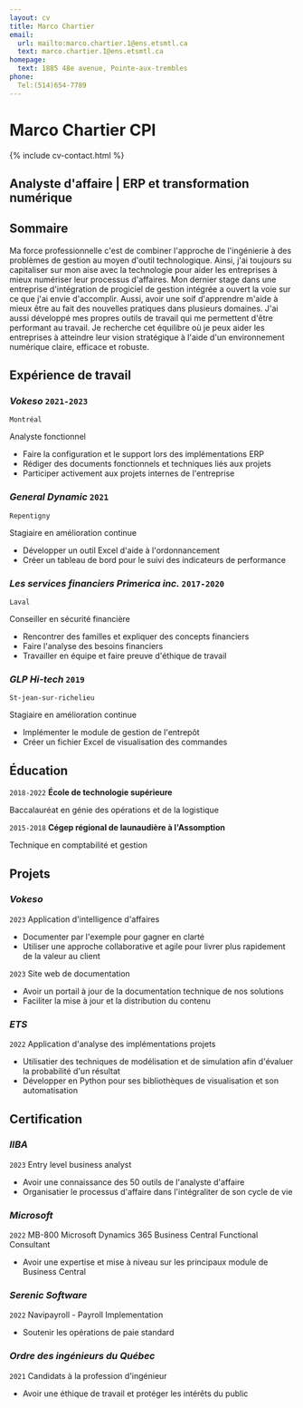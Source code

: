 ```yaml
---
layout: cv
title: Marco Chartier
email:
  url: mailto:marco.chartier.1@ens.etsmtl.ca
  text: marco.chartier.1@ens.etsmtl.ca
homepage:
  text: 1885 48e avenue, Pointe-aux-trembles
phone:
  Tel:(514)654-7789
---
```


# Marco **Chartier** CPI


<!--
include contact information from the front matter
Supported arguments:
    - homepage: text
    - phone
    - email
-->

{% include cv-contact.html %}

## Analyste d'affaire | ERP et transformation numérique
## Sommaire 

Ma force professionnelle c'est de combiner l'approche de l'ingénierie à des problèmes de gestion au moyen d'outil technologique. Ainsi, j'ai toujours su capitaliser sur mon aise avec la technologie pour aider les entreprises à mieux numériser leur processus d'affaires. Mon dernier stage dans une entreprise d'intégration de progiciel de gestion intégrée a ouvert la voie sur ce que j'ai envie d'accomplir. Aussi, avoir une soif d'apprendre m'aide à mieux être au fait des nouvelles pratiques dans plusieurs domaines. J'ai aussi développé mes propres outils de travail qui me permettent d'être performant au travail. Je recherche cet équilibre où je peux aider les entreprises à atteindre leur vision stratégique à l'aide d'un environnement numérique claire, efficace et robuste.

## Expérience de travail

### *Vokeso* `2021-2023`

```
Montréal
```

Analyste fonctionnel
- Faire la configuration et le support lors des implémentations ERP
- Rédiger des documents fonctionnels et techniques liés aux projets
- Participer activement aux projets internes de l'entreprise


### *General Dynamic* `2021`

```
Repentigny
```

Stagiaire en amélioration continue
- Développer un outil Excel d'aide à l'ordonnancement
- Créer un tableau de bord pour le suivi des indicateurs de performance

### *Les services financiers Primerica inc.* `2017-2020`

```
Laval
```

Conseiller en sécurité financière
- Rencontrer des familles et expliquer des concepts financiers
- Faire l'analyse des besoins financiers
- Travailler en équipe et faire preuve d'éthique de travail



### *GLP Hi-tech* `2019`

```
St-jean-sur-richelieu
```
Stagiaire en amélioration continue 
- Implémenter le module de gestion de l'entrepôt
- Créer un fichier Excel de visualisation des commandes



## Éducation

`2018-2022`
__École de technologie supérieure__

Baccalauréat en génie des opérations et de la logistique

`2015-2018`
__Cégep régional de launaudière à l'Assomption__

Technique en comptabilité et gestion


## Projets

### *Vokeso*

`2023`
Application d'intelligence d'affaires
- Documenter par l'exemple pour gagner en clarté
- Utiliser une approche collaborative et agile pour livrer plus rapidement de la valeur au client

`2023`
Site web de documentation
- Avoir un portail à jour de la documentation technique de nos solutions
- Faciliter la mise à jour et la distribution du contenu

### *ETS*

`2022`
Application d'analyse des implémentations projets
- Utilisatier des techniques de modélisation et de simulation afin d'évaluer la probabilité d'un résultat
- Développer en Python pour ses bibliothèques de visualisation et son automatisation

## Certification

### *IIBA*

`2023` Entry level business analyst
- Avoir une connaissance des 50 outils de l'analyste d'affaire
- Organisatier le processus d'affaire dans l'intégraliter de son cycle de vie

### *Microsoft*

`2022` MB-800 Microsoft Dynamics 365 Business Central Functional Consultant
- Avoir une expertise et mise à niveau sur les principaux module de Business Central

### *Serenic Software*

`2022` Navipayroll - Payroll Implementation
- Soutenir les opérations de paie standard

### *Ordre des ingénieurs du Québec*

`2021` Candidats à la profession d'ingénieur
- Avoir une éthique de travail et protéger les intérêts du public



<!-- ### Footer

Dernière mise à jour: septembre 2023 -->
